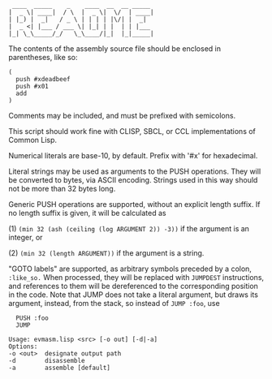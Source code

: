 ```
 ____  _____    _    ____  __  __ _____ 
|  _ \| ____|  / \  |  _ \|  \/  | ____|
| |_) |  _|   / _ \ | | | | |\/| |  _|  
|  _ <| |___ / ___ \| |_| | |  | | |___ 
|_| \_\_____/_/   \_\____/|_|  |_|_____|

```

The contents of the assembly source file should be enclosed in
parentheses, like so:

```
(
  push #xdeadbeef
  push #x01
  add
)
```

Comments may be included, and must be prefixed with semicolons.

This script should work fine with CLISP, SBCL, or CCL implementations
of Common Lisp.

Numerical literals are base-10, by default. Prefix with '#x' for
hexadecimal.

Literal strings may be used as arguments to the PUSH operations.
They will be converted to bytes, via ASCII encoding. Strings used
in this way should not be more than 32 bytes long.

Generic PUSH operations are supported, without an explicit length
suffix. If no length suffix is given, it will be calculated as

  (1) `(min 32 (ash (ceiling (log ARGUMENT 2)) -3))`
if the argument is an integer, or

  (2) `(min 32 (length ARGUMENT))`
if the argument is a string.

"GOTO labels" are supported, as arbitrary symbols preceded by a colon,
`:like_so.` When processed, they will be replaced with `JUMPDEST` instructions,
and references to them will be dereferenced to the corresponding position
in the code. Note that JUMP does not take a literal argument, but draws
its argument, instead, from the stack, so instead of `JUMP :foo`, use
```
  PUSH :foo
  JUMP
```

```
Usage: evmasm.lisp <src> [-o out] [-d|-a]
Options:
-o <out>  designate output path
-d        disassemble
-a        assemble [default]
```